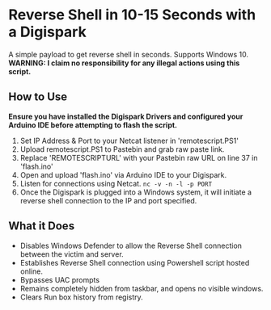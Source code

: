 # Reverse Shell in 10-15 Seconds with a Digispark
A simple payload to get reverse shell in seconds. Supports Windows 10.
**WARNING: I claim no responsibility for any illegal actions using this script.**

## How to Use
**Ensure you have installed the Digispark Drivers and configured your Arduino IDE before attempting to flash the script.**
1. Set IP Address & Port to your Netcat listener in 'remotescript.PS1'
2. Upload remotescript.PS1 to Pastebin and grab raw paste link. 
3. Replace 'REMOTESCRIPTURL' with your Pastebin raw URL on line 37 in 'flash.ino'
4. Open and upload 'flash.ino' via Arduino IDE to your Digispark.
5. Listen for connections using Netcat. `nc -v -n -l -p PORT`
6. Once the Digispark is plugged into a Windows system, it will initiate a reverse shell connection to the IP and port specified.

## What it Does
- Disables Windows Defender to allow the Reverse Shell connection between the victim and server.
- Establishes Reverse Shell connection using Powershell script hosted online.
- Bypasses UAC prompts
- Remains completely hidden from taskbar, and opens no visible windows.
- Clears Run box history from registry.

